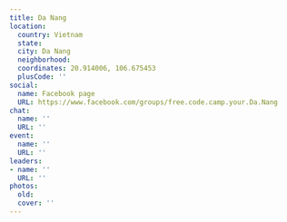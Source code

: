 ```yaml
---
title: Da Nang
location:
  country: Vietnam
  state: 
  city: Da Nang
  neighborhood: 
  coordinates: 20.914006, 106.675453
  plusCode: ''
social:
  name: Facebook page
  URL: https://www.facebook.com/groups/free.code.camp.your.Da.Nang
chat:
  name: ''
  URL: ''
event:
  name: ''
  URL: ''
leaders:
- name: ''
  URL: ''
photos:
  old: 
  cover: ''
---
```

